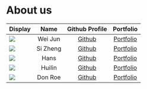 # About us

Display |   Name   | Github Profile | Portfolio 
--------|:--------:|:--------------:|:---------:
![](https://via.placeholder.com/100.png?text=Photo) | Wei Jun  | [Github](https://github.com/) | [Portfolio](docs/team/johndoe.md)
![](https://via.placeholder.com/100.png?text=Photo) | Si Zheng | [Github](https://github.com/) | [Portfolio](docs/team/johndoe.md)
![](https://via.placeholder.com/100.png?text=Photo) |   Hans   | [Github](https://github.com/) | [Portfolio](docs/team/johndoe.md)
![](https://via.placeholder.com/100.png?text=Photo) |  Huilin  | [Github](https://github.com/) | [Portfolio](docs/team/johndoe.md)
![](https://via.placeholder.com/100.png?text=Photo) | Don Roe  | [Github](https://github.com/) | [Portfolio](docs/team/johndoe.md)

